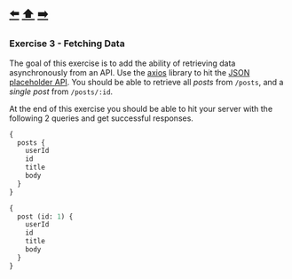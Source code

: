 [⬅️](exercise-2.md) [⬆️️](../README.md) [➡️](exercise-4.md)
---

### Exercise 3 - Fetching Data

The goal of this exercise is to add the ability of retrieving data asynchronously from an API. Use the [axios](https://github.com/mzabriskie/axios) library to hit the [JSON placeholder API](https://jsonplaceholder.typicode.com/). You should be able to retrieve all *posts* from `/posts`, and a *single post* from `/posts/:id`.

At the end of this exercise you should be able to hit your server with the following 2 queries and get successful responses.

```graphql
{
  posts {
    userId
    id
    title
    body
  }
}
```

```graphql
{
  post (id: 1) {
    userId
    id
    title
    body
  }
}
```